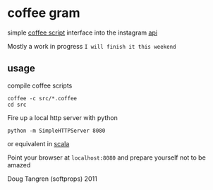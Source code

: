 # coffee gram

simple [coffee script](http://jashkenas.github.com/coffee-script/) interface into the instagram [api](http://instagram.com/developer/)

Mostly a work in progress `I will finish it this weekend`

## usage

compile coffee scripts

    coffee -c src/*.coffee
    cd src

Fire up a local http server with python

    python -m SimpleHTTPServer 8080

or equivalent in [scala](https://github.com/softprops/unplanned)

Point your browser at `localhost:8080` and prepare yourself not to be amazed

Doug Tangren (softprops) 2011

